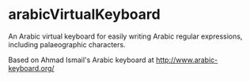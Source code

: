 # arabicVirtualKeyboard



An Arabic virtual keyboard for easily writing Arabic regular expressions, including palaeographic characters.

Based on Ahmad Ismail's Arabic keyboard at http://www.arabic-keyboard.org/


